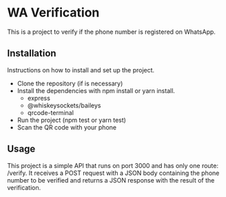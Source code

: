 # WA Verification

This is a project to verify if the phone number is registered on WhatsApp.

## Installation

Instructions on how to install and set up the project.

- Clone the repository (if is necessary)
- Install the dependencies with npm install or yarn install.
  - express
  - @whiskeysockets/baileys
  - qrcode-terminal
- Run the project (npm test or yarn test)
- Scan the QR code with your phone

## Usage

This project is a simple API that runs on port 3000 and has only one route: /verify. It receives a POST request with a JSON body containing the phone number to be verified and returns a JSON response with the result of the verification.
